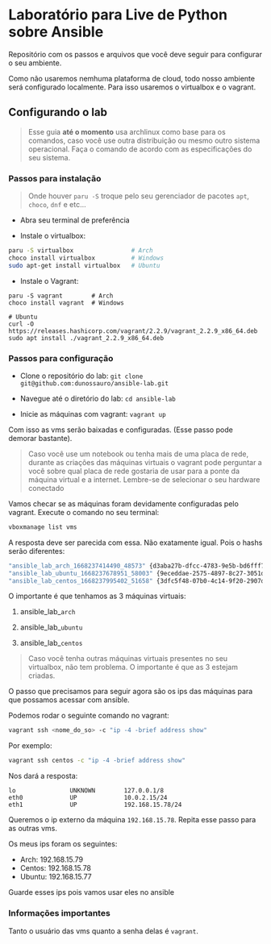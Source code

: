 # Laboratório para Live de Python sobre Ansible

Repositório com os passos e arquivos que você deve seguir para configurar o seu ambiente.

Como não usaremos nemhuma plataforma de cloud, todo nosso ambiente será configurado localmente. Para isso usaremos o virtualbox e o vagrant.

## Configurando o lab
> Esse guia **até o momento** usa archlinux como base para os comandos, caso você use outra distribuição ou mesmo outro sistema operacional. Faça o comando de acordo com as especificações do seu sistema.

### Passos para instalação

> Onde houver `paru -S` troque pelo seu gerenciador de pacotes `apt`, `choco`, `dnf` e etc...

- Abra seu terminal de preferência

- Instale o virtualbox:

```bash 
paru -S virtualbox                # Arch
choco install virtualbox          # Windows
sudo apt-get install virtualbox   # Ubuntu
```

- Instale o Vagrant:
```
paru -S vagrant        # Arch
choco install vagrant  # Windows

# Ubuntu
curl -O https://releases.hashicorp.com/vagrant/2.2.9/vagrant_2.2.9_x86_64.deb
sudo apt install ./vagrant_2.2.9_x86_64.deb
```

### Passos para configuração

- Clone o repositório do lab: `git clone git@github.com:dunossauro/ansible-lab.git`

- Navegue até o diretório do lab: `cd ansible-lab`

- Inicie as máquinas com vagrant: `vagrant up`

Com isso as vms serão baixadas e configuradas. (Esse passo pode demorar bastante).

> Caso você use um notebook ou tenha mais de uma placa de rede, durante as criações das máquinas virtuais o vagrant pode perguntar a você sobre qual placa de rede gostaria de usar para a ponte da máquina virtual e a internet. Lembre-se de selecionar o seu hardware conectado

Vamos checar se as máquinas foram devidamente configuradas pelo vagrant. Execute o comando no seu terminal:

```bash
vboxmanage list vms
```

A resposta deve ser parecida com essa. Não exatamente igual. Pois o hashs serão diferentes:

```bash
"ansible_lab_arch_1668237414490_48573" {d3aba27b-dfcc-4783-9e5b-bd6fff7ee75b}
"ansible_lab_ubuntu_1668237678951_58003" {9eceddae-2575-4897-8c27-3051dba177df}
"ansible_lab_centos_1668237995402_51658" {3dfc5f48-07b0-4c14-9f20-2907d6d4c8a1}
```

O importante é que tenhamos as 3 máquinas virtuais:

1. ansible_lab_`arch`

2. ansible_lab_`ubuntu`

3. ansible_lab_`centos`

> Caso você tenha outras máquinas virtuais presentes no seu virtualbox, não tem problema. O importante é que as 3 estejam criadas.

O passo que precisamos para seguir agora são os ips das máquinas para que possamos acessar com ansible.

Podemos rodar o seguinte comando no vagrant:

```bash
vagrant ssh <nome_do_so> -c "ip -4 -brief address show"
```

Por exemplo:

```bash
vagrant ssh centos -c "ip -4 -brief address show"
```

Nos dará a resposta: 

```
lo               UNKNOWN        127.0.0.1/8 
eth0             UP             10.0.2.15/24 
eth1             UP             192.168.15.78/24 
```

Queremos o ip externo da máquina `192.168.15.78`. Repita esse passo para as outras vms.

Os meus ips foram os seguintes:

- Arch: 192.168.15.79
- Centos: 192.168.15.78
- Ubuntu: 192.168.15.77

Guarde esses ips pois vamos usar eles no ansible

### Informações importantes

Tanto o usuário das vms quanto a senha delas é `vagrant`.
